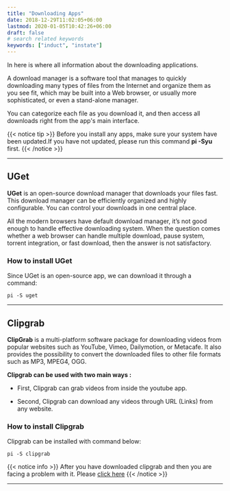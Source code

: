 ```yaml
---
title: "Downloading Apps"
date: 2018-12-29T11:02:05+06:00
lastmod: 2020-01-05T10:42:26+06:00
draft: false
# search related keywords
keywords: ["induct", "instate"]
---
```

In here is where all information about the downloading applications. 

A download manager is a software tool that manages to quickly downloading many types of files from the Internet and organize them as you see fit, which may be built into a Web browser, or usually more sophisticated, or even a stand-alone manager. 

You can categorize each file as you download it, and then access all downloads right from the app's main interface.


{{< notice tip >}}
Before you install any apps, make sure your system have been updated.If you have not updated, please run this command **pi -Syu** first.
{{< /notice >}}

---

## UGet

**UGet** is an open-source download manager that downloads your files fast. This download manager can be efficiently organized and highly configurable. You can control your downloads in one central place.
 
All the modern browsers have default download manager, it’s not good enough to handle effective downloading system. When the question comes whether a web browser can handle multiple download,  pause system, torrent integration, or fast download, then the answer is not satisfactory.

### How to install UGet
Since UGet is an open-source app, we can download it through a command:
```
pi -S uget
```

---

## Clipgrab
**ClipGrab** is a multi-platform software package for downloading videos from popular websites such as YouTube, Vimeo, Dailymotion, or Metacafe. It also provides the possibility to convert the downloaded files to other file formats such as MP3, MPEG4, OGG.

**Clipgrab can be used with two main ways :**

- First, Clipgrab can grab videos from inside the youtube app.

- Second, Clipgrab can download any videos through URL (Links) from any website.


### How to install Clipgrab

Clipgrab can be installed with command below:
```
pi -S clipgrab
```

{{< notice info >}}
After you have downloaded clipgrab and then you are facing a problem with it. Please [click here](#)
{{< /notice >}}

---